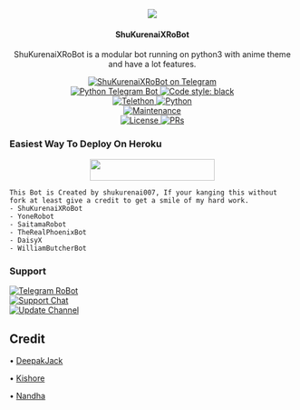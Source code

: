 <p align="center">
  <img src="http://telegra.ph/file/0adf9e97735ba8a420973.jpg">
</p>

<h4><p align="center"> ShuKurenaiXRoBot </p></h4>

<p align="center">ShuKurenaiXRoBot is a modular bot running on python3 with anime theme and have a lot features.</p>

<p align="center">
<a href="https://t.me/ShuKurenaiXRoBot"> <img src="https://img.shields.io/badge/ShuKurenaiXRoBot-blue?&logo=telegram" alt="ShuKurenaiXRoBot on Telegram" /> </a><br>
<a href="https://python-telegram-bot.org"> <img src="https://img.shields.io/badge/PTB-13.10-white?&style=flat-round&logo=github" alt="Python Telegram Bot" /> </a>
<a href="https://github.com/psf/black"><img alt="Code style: black" src="https://img.shields.io/badge/code%20style-black-000000.svg"></a><br>
<a href="https://docs.telethon.dev"> <img src="https://img.shields.io/badge/Telethon-1.24.0-red?&style=flat-round&logo=github" alt="Telethon" /> </a>
<a href="https://docs.python.org"> <img src="https://img.shields.io/badge/Python-3.10.1-purple?&style=flat-round&logo=python" alt="Python" /> </a><br>
<a href="https://github.com/shukurenai007/ShuKurenaiXRoBot"> <img src="https://img.shields.io/badge/Maintained-Yash-yellow.svg" alt="Maintenance" /> </a><br>
<a href="https://github.com/shukurenai007/ShuKurenaiXRoBot/blob/main/LICENSE"> <img src="https://img.shields.io/badge/License-GPLv3-blue.svg" alt="License" /> </a>
<a href="https://makeapullrequest.com"> <img src="https://img.shields.io/badge/PRs-Welcome-blue.svg?style=flat-round" alt="PRs" /> </a>
</p>

### Easiest Way To Deploy On Heroku 

<p align="center"><a href="https://heroku.com/deploy?template=https://github.com/shukurenai007/ShuKurenaiXRoBot"> <img src="https://img.shields.io/badge/Deploy%20To%20Heroku-blue?style=for-the-badge&logo=heroku" width="220" height="38.45"/></a></p>

```
This Bot is Created by shukurenai007, If your kanging this without fork at least give a credit to get a smile of my hard work. 
- ShuKurenaiXRoBot
- YoneRobot
- SaitamaRobot 
- TheRealPhoenixBot
- DaisyX 
- WilliamButcherBot
```

### Support
<p>
<a href="https://t.me/ShuKurenaiXRoBot"> <img src="https://img.shields.io/badge/Telegram-RoBot-blue?&logo=telegram" alt="Telegram RoBot" /> </a><br>
<a href="https://t.me/ShuKurenaiSupport"> <img src="https://img.shields.io/badge/Support-Chat-blue?&logo=telegram" alt="Support Chat" /> </a><br>
<a href="https://t.me/shukurenai007"> <img src="https://img.shields.io/badge/Update-Channel-blue?&logo=telegram" alt="Update Channel" /> </a><br>
</p>

## Credit 

• [DeepakJack](https://github.com/DeepakJack007)

• [Kishore](https://github.com/AASFCYBERKING)

• [Nandha](https://github.com/Ctzfamily)

